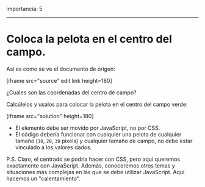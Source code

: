 importancia: 5

---

# Coloca la pelota en el centro del campo.

Así es como se ve el documento de origen:

[iframe src="source" edit link height=180]

¿Cuales son las coordenadas del centro de campo?

Calcúlelos y usalos para colocar la pelota en el centro del campo verde:

[iframe src="solution" height=180]

- El elemento debe ser movido por JavaScript, no por CSS.
- El código debería funcionar con cualquier una pelota de cualquier tamaño (`10`, `20`, `30` pixels) y cualquier tamaño de campo, no debe estar vinculado a los valores dados.

P.S. Claro, el centrado se podría hacer con CSS, pero aqui queremos exactamente con JavaScript. Además, conoceremos otros temas y situaciones más complejas en las que se debe utilizar JavaScript. Aquí hacemos un "calentamiento".
